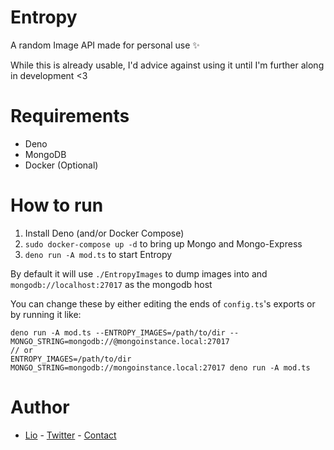 # Entropy

A random Image API made for personal use :sparkles:

While this is already usable, I'd advice against using it until I'm further along in development <3

# Requirements

- Deno
- MongoDB
- Docker (Optional)

# How to run

1. Install Deno (and/or Docker Compose)
2. `sudo docker-compose up -d` to bring up Mongo and Mongo-Express
3. `deno run -A mod.ts` to start Entropy

By default it will use `./EntropyImages` to dump images into and `mongodb://localhost:27017` as the mongodb host

You can change these by either editing the ends of `config.ts`'s exports or by running it like:

```shell
deno run -A mod.ts --ENTROPY_IMAGES=/path/to/dir --MONGO_STRING=mongodb://@mongoinstance.local:27017
// or
ENTROPY_IMAGES=/path/to/dir MONGO_STRING=mongodb://mongoinstance.local:27017 deno run -A mod.ts
```

# Author

- [Lio] - [Twitter] - [Contact]

[lio]: https://himbo.cat
[twitter]: https://kji.tf/twitter
[contact]: mailto:entropy@werewolf.design?subject=%5BENTROPY%5D%20-
